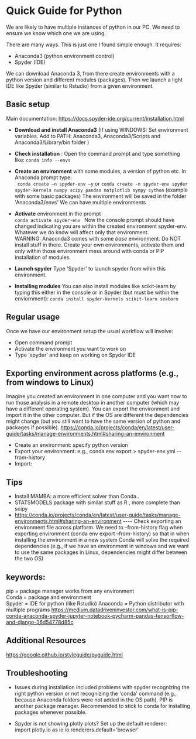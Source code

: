 # Quick Guide for Python 

We are likely to have multiple instances of python in our PC. We need to ensure we know which one we are using.

There are many ways. This is just one I found simple enough. It requires:
 - Anaconda3 (python environment control)
 - Spyder (IDE)

We can download Anaconda 3, from there create environments with a python version and different modules (packages). Then we launch a light IDE like Spyder (similar to Rstudio) from a given environment. 


## Basic setup
Main documentation: https://docs.spyder-ide.org/current/installation.html  

* **Download and install Anaconda3** 
 (If using WINDOWS: Set environment variables. Add to PATH: Anaconda3, Anaconda3/Scripts and Anaconda3/Library/bin folder ) 

* **Check installation** : Open the command prompt and type something like: ```conda info --envs```

* **Create an environment** with some modules, a version of python etc. In Anaconda prompt type:   
  ``` conda create –n spyder-env –y```   or 
  ```conda create -n spyder-env spyder spyder-kernels numpy scipy pandas matplotlib sympy cython``` (example with some basic packages) 
  The environment will be saved in the folder 'Anaconda3/envs'
  We can have multiple environments
  
* **Activate** environment in the prompt  
```conda activate spyder-env ```
Now the console prompt should have changed indicating you are within the created environment spyder-env. 
Whatever we do know will affect only that environment.\
WARNING: Anaconda3 comes with some *base* environment. Do NOT install stuff in there. Create your own environments, activate them and only within those environment mess around with conda or PIP installation of modules. 

* **Launch spyder** 
Type 'Spyder' to launch spyder from wihin this environment.

* **Installing modules** 
 You can also install modules like scikit-learn by typing this either in the console or in Spyder (but must be within the enviornment): 
    ```conda install spyder-kernels scikit-learn seaborn```   

## Regular usage 
Once we have our environment setup the usual workflow will involve: 
- Open command prompt
- Activate the environment you want to work on 
- Type 'spyder' and keep on working on Spyder IDE 
 
## Exporting environment across platforms (e.g., from windows to Linux)
Imagine you created an environment in one computer and you want now to run those analysis in a remote desktop in another computer (which may have a different operating system). You can export the environment and import it in the other computer. But if the OS are different the dependencies might change (but you still want to have the same version of python and packages if possible). 
https://conda.io/projects/conda/en/latest/user-guide/tasks/manage-environments.html#sharing-an-environment 
* Create an environment: specify python version 
* Export your environment:  e.g., conda env export > spyder-env.yml --from-history
* Import: 



## Tips

* Install MAMBA: a more efficient solver than Conda.. 
* STATSMODELS package with similar stuff as R , more complete than scipy 
* https://conda.io/projects/conda/en/latest/user-guide/tasks/manage-environments.html#sharing-an-environment  ---- Check exporting an environment file across platform. We need to –from-history flag when exporting environment (conda env export  –from-history) so that in when installing the environment in a new system Conda will solve the required dependencies (e.g., if we have an environment in windows and we want to use the same packages in Linux,  dependencies might differ between the two OS)  


## keywords:  
pip = package manager works from any environment  
Conda = package and environment  
Spyder = IDE for python (like Rstudio) 
Anaconda =  Python distributor with multiple programs 
https://medium.datadriveninvestor.com/what-is-pip-conda-anaconda-spyder-jupyter-notebook-pycharm-pandas-tensorflow-and-django-36d54778d85c 

 
## Additional Resources 
https://google.github.io/styleguide/pyguide.html  

## Troubleshooting  
* Issues during installation included problems with spyder recognizing the right python version or not recognizing the 'conda' command (e.g., because Anaconda folders were not added in the OS path). PIP is another package manager. Recommended to stick to conda for installing packages whenever possible.  

* Spyder is not showing plotly plots? Set up the default renderer:  
   import plotly.io as io 
   io.renderers.default='browser' 


 

 
